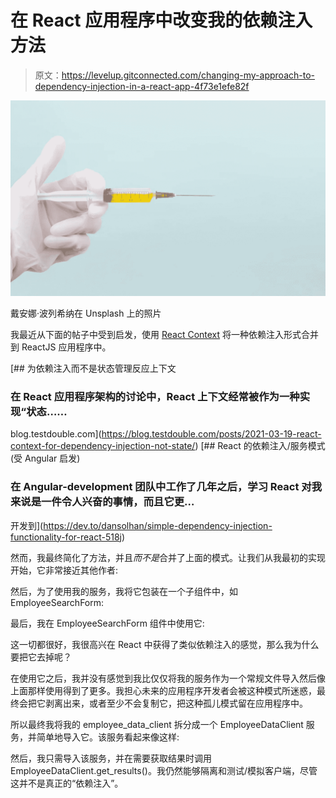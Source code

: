 # 在 React 应用程序中改变我的依赖注入方法

> 原文：<https://levelup.gitconnected.com/changing-my-approach-to-dependency-injection-in-a-react-app-4f73e1efe82f>

![](img/47f523872b0716d531eb4f2008c5a967.png)

戴安娜·波列希纳在 Unsplash 上的照片

我最近从下面的帖子中受到启发，使用 [React Context](https://reactjs.org/docs/context.html) 将一种依赖注入形式合并到 ReactJS 应用程序中。

[](https://blog.testdouble.com/posts/2021-03-19-react-context-for-dependency-injection-not-state/) [## 为依赖注入而不是状态管理反应上下文

### 在 React 应用程序架构的讨论中，React 上下文经常被作为一种实现“状态……

blog.testdouble.com](https://blog.testdouble.com/posts/2021-03-19-react-context-for-dependency-injection-not-state/) [](https://dev.to/dansolhan/simple-dependency-injection-functionality-for-react-518j) [## React 的依赖注入/服务模式(受 Angular 启发)

### 在 Angular-development 团队中工作了几年之后，学习 React 对我来说是一件令人兴奋的事情，而且它更…

开发到](https://dev.to/dansolhan/simple-dependency-injection-functionality-for-react-518j) 

然而，我最终简化了方法，并且*而不是*合并了上面的模式。让我们从我最初的实现开始，它非常接近其他作者:

然后，为了使用我的服务，我将它包装在一个子组件中，如 EmployeeSearchForm:

最后，我在 EmployeeSearchForm 组件中使用它:

这一切都很好，我很高兴在 React 中获得了类似依赖注入的感觉，那么我为什么要把它去掉呢？

在使用它之后，我并没有感觉到我比仅仅将我的服务作为一个常规文件导入然后像上面那样使用得到了更多。我担心未来的应用程序开发者会被这种模式所迷惑，最终会把它剥离出来，或者至少不会复制它，把这种孤儿模式留在应用程序中。

所以最终我将我的 employee_data_client 拆分成一个 EmployeeDataClient 服务，并简单地导入它。该服务看起来像这样:

然后，我只需导入该服务，并在需要获取结果时调用 EmployeeDataClient.get_results()。我仍然能够隔离和测试/模拟客户端，尽管这并不是真正的“依赖注入”。